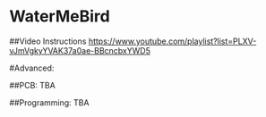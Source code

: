 # WaterMeBird

##Video Instructions
https://www.youtube.com/playlist?list=PLXV-vJmVgkyYVAK37a0ae-BBcncbxYWD5





#Advanced:

##PCB:
TBA

##Programming:
TBA
